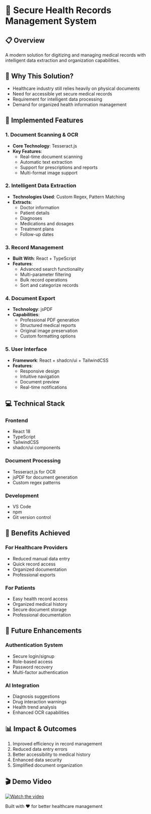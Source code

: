 # 🏥 Secure Health Records Management System

## 📋 Overview
A modern solution for digitizing and managing medical records with intelligent data extraction and organization capabilities.

## 🎯 Why This Solution?
- Healthcare industry still relies heavily on physical documents
- Need for accessible yet secure medical records
- Requirement for intelligent data processing
- Demand for organized health information management

## 📑 Implemented Features

### 1. Document Scanning & OCR
- **Core Technology**: Tesseract.js
- **Key Features**:
  - Real-time document scanning
  - Automatic text extraction
  - Support for prescriptions and reports
  - Multi-format image support

### 2. Intelligent Data Extraction
- **Technologies Used**: Custom Regex, Pattern Matching
- **Extracts**:
  - Doctor information
  - Patient details
  - Diagnoses
  - Medications and dosages
  - Treatment plans
  - Follow-up dates

### 3. Record Management
- **Built With**: React + TypeScript
- **Features**:
  - Advanced search functionality
  - Multi-parameter filtering
  - Bulk record operations
  - Sort and categorize records

### 4. Document Export
- **Technology**: jsPDF
- **Capabilities**:
  - Professional PDF generation
  - Structured medical reports
  - Original image preservation
  - Custom formatting options

### 5. User Interface
- **Framework**: React + shadcn/ui + TailwindCSS
- **Features**:
  - Responsive design
  - Intuitive navigation
  - Document preview
  - Real-time notifications

## 💻 Technical Stack

### Frontend
- React 18
- TypeScript
- TailwindCSS
- shadcn/ui components

### Document Processing
- Tesseract.js for OCR
- jsPDF for document generation
- Custom regex patterns

### Development
- VS Code
- npm
- Git version control

## 🎁 Benefits Achieved

### For Healthcare Providers
- Reduced manual data entry
- Quick record access
- Organized documentation
- Professional exports

### For Patients
- Easy health record access
- Organized medical history
- Secure document storage
- Professional documentation

## 🚀 Future Enhancements

### Authentication System
- Secure login/signup
- Role-based access
- Password recovery
- Multi-factor authentication

### AI Integration
- Diagnosis suggestions
- Drug interaction warnings
- Health trend analysis
- Enhanced OCR capabilities

## 📊 Impact & Outcomes
1. Improved efficiency in record management
2. Reduced data entry errors
3. Better accessibility to medical history
4. Enhanced data security
5. Simplified document organization

## 🎬 Demo Video  
[![Watch the video](https://via.placeholder.com/800x400?text=Click+to+Watch)](https://github.com/user-attachments/assets/7bdf2e70-94a9-4a37-8d49-71b865f3a00b)



Built with ❤️ for better healthcare management
